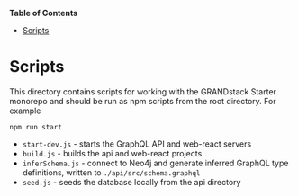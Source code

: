 <!-- START doctoc generated TOC please keep comment here to allow auto update -->
<!-- DON'T EDIT THIS SECTION, INSTEAD RE-RUN doctoc TO UPDATE -->

**Table of Contents**

- [Scripts](#scripts)

<!-- END doctoc generated TOC please keep comment here to allow auto update -->

# Scripts

This directory contains scripts for working with the GRANDstack Starter monorepo and should be run as npm scripts from the root directory. For example

```
npm run start
```

- `start-dev.js` - starts the GraphQL API and web-react servers
- `build.js` - builds the api and web-react projects
- `inferSchema.js` - connect to Neo4j and generate inferred GraphQL type definitions, written to `./api/src/schema.graphql`
- `seed.js` - seeds the database locally from the api directory
